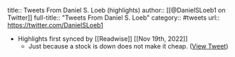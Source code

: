title:: Tweets From Daniel S. Loeb (highlights)
author:: [[@DanielSLoeb1 on Twitter]]
full-title:: "Tweets From Daniel S. Loeb"
category:: #tweets
url:: https://twitter.com/DanielSLoeb1

- Highlights first synced by [[Readwise]] [[Nov 19th, 2022]]
	- Just because a stock is down does not make it cheap. ([View Tweet](https://twitter.com/DanielSLoeb1/status/1527794254403276807))